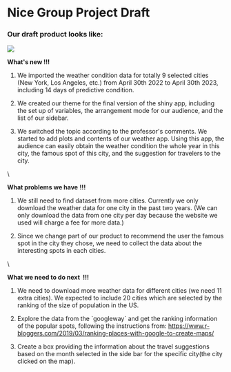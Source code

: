 # Nice Group Project Draft

### **Our draft product looks like:**

![](images/Screenshot%202023-04-16%20at%209.24.04%20PM.png)

**What\'s new !!!**

1.  We imported the weather condition data for totally 9 selected cities (New York, Los Angeles, etc.) from April 30th 2022 to April 30th 2023, including 14 days of predictive condition. 

2.  We created our theme for the final version of the shiny app, including the set up of variables, the arrangement mode for our audience, and the list of our sidebar. 

3.  We switched the topic according to the professor\'s comments. We started to add plots and contents of our weather app. Using this app, the audience can easily obtain the weather condition the whole year in this city, the famous spot of this city, and the suggestion for travelers to the city. 

\

**What problems we have** **!!!**

1.  We still need to find dataset from more cities. Currently we only download the weather data for one city in the past two years. (We can only download the data from one city per day because the website we used will charge a fee for more data.)

2.  Since we change part of our product to recommend the user the famous spot in the city they chose, we need to collect the data about the interesting spots in each cities.

\

**What we need to do next  !!!**

1.  We need to download more weather data for different cities (we need 11 extra cities). We expected to include 20 cities which are selected by the ranking of the size of population in the US.

2.  Explore the data from the \`googleway\` and get the ranking information of the popular spots, following the instructions from: <https://www.r-bloggers.com/2019/03/ranking-places-with-google-to-create-maps/>

3.  Create a box providing the information about the travel suggestions based on the month selected in the side bar for the specific city(the city clicked on the map).
